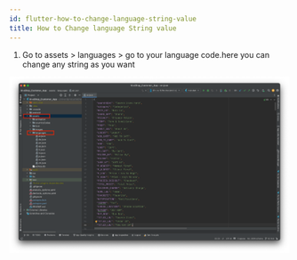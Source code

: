 ```yaml
---
id: flutter-how-to-change-language-string-value
title: How to Change language String value
---
```

1. Go to assets > languages > go to your language code.here you can change any string as you want

![eShop](/img/lan2.png)
